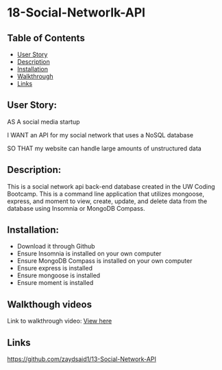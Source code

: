# 18-Social-Networlk-API

## Table of Contents 
- [User Story](#user-story)
- [Description](#description)
- [Installation](#installation)
- [Walkthrough](#walkthrough)
- [Links](#links)

## User Story:
AS A social media startup

I WANT an API for my social network that uses a NoSQL database

SO THAT my website can handle large amounts of unstructured data

## Description:
This is a social network api back-end database created in the UW Coding Bootcamp. This is a command line application that utilizes mongoose, express, and moment to view, create, update, and delete data from the database using Insomnia or MongoDB Compass.

## Installation:
- Download it through Github
- Ensure Insomnia is installed on your own computer
- Ensure MongoDB Compass is installed on your own computer
- Ensure express is installed
- Ensure mongoose is installed
- Ensure moment is installed

## Walkthough videos

Link to walkthrough video:
[View here](https://drive.google.com/file/d/1_4mT9AZP0O1fXvVXJjcpGzh7j5NmmBvj/view?usp=sharing)


## Links

https://github.com/zaydsaid1/13-Social-Network-API